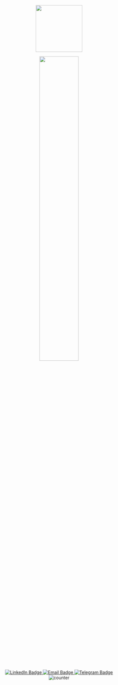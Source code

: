 <div id="header" align="center">

<img src ="https://media.giphy.com/media/v1.Y2lkPTc5MGI3NjExdjd1NG14eTJlNjIyaXpnbDFwbG00eXg4d2NuZTdwbGlqYzJlNzA5ZCZlcD12MV9pbnRlcm5hbF9naWZfYnlfaWQmY3Q9cw/hUL5gdlvDgtRbOElZS/giphy.gif" width="150" />

<p align="center">
  <img height="50%" width="auto" src ="https://github-readme-stats.vercel.app/api?username=Shustovsky&show_icons=true&count_private=true&theme=darcula&hide_border=true&hide=issues,contribs&bg_color=00000000">
 <br>
</p>

<div id="badges">
  <a href="https://www.linkedin.com/in/shustovsky/">
    <img src="https://img.shields.io/badge/LinkedIn-white?style=for-the-badge&logo=linkedin&logoColor=blue" alt="LinkedIn Badge"/>
  </a>
  <a href="mailto:a.shustovsky@gmail.com">
  <img src="https://img.shields.io/badge/Email-red?style=for-the-badge&logo=mail.ru&logoColor=white" alt="Email Badge"/>
</a>
  <a href="https://t.me/Shust_JS">
  <img src="https://img.shields.io/badge/Telegram-white?style=for-the-badge&logo=telegram&logoColor=blue" alt="Telegram Badge"/>
</a>
</div>
<img src="https://komarev.com/ghpvc/?username=Shustovsky&style=flat-square&color=blue" alt="counter"/>
</div>




<!--
**Shustovsky/Shustovsky** is a ✨ _special_ ✨ repository because its `README.md` (this file) appears on your GitHub profile.

Here are some ideas to get you started:

- 🔭 I’m currently working on ...
- 🌱 I’m currently learning ...
- 👯 I’m looking to collaborate on ...
- 🤔 I’m looking for help with ...
- 💬 Ask me about ...
- 📫 How to reach me: ...
- 😄 Pronouns: ...
- ⚡ Fun fact: ...
-->
